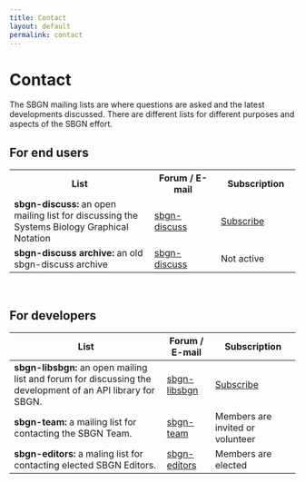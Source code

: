 ```yaml
---
title: Contact
layout: default
permalink: contact
---
```


# Contact

The SBGN mailing lists are where questions are asked and the latest developments discussed. There are different lists for different purposes and aspects of the SBGN effort.

## For end users

<table style="width:100%">
  <tr>
    <th style="width:400px">List</th>
    <th style="width:150px">Forum / E-mail</th> 
    <th style="width:150px">Subscription</th>
  </tr>
  <tr>
    <td><strong>sbgn-discuss:</strong> an open mailing list for discussing the Systems Biology Graphical Notation</td>
    <td><a href="https://groups.google.com/forum/#!forum/sbgn-discuss">sbgn-discuss</a></td> 
    <td><a href="https://groups.google.com/forum/#!forum/sbgn-discuss">Subscribe</a></td>
   </tr>
   <tr>
    <td><strong>sbgn-discuss archive:</strong> an old sbgn-discuss archive</td>
    <td><a href="https://lists.caltech.edu/pipermail/sbgn-discuss/">sbgn-discuss</a></td> 
    <td>Not active</td>
   </tr>
</table>

<br />

## For developers

 List | Forum / E-mail | Subscription
--|--|--
**sbgn-libsbgn:** an open mailing list and forum for discussing the development of an API library for SBGN. | [sbgn-libsbgn](http://sourceforge.net/mailarchive/forum.php?forum_name=sbgn-libsbgn) | [Subscribe](https://lists.sourceforge.net/lists/listinfo/sbgn-libsbgn)
**sbgn-team:** a mailing list for contacting the SBGN Team. | [sbgn-team](https://groups.google.com/forum/#!forum/sbgn-team) | Members are invited or volunteer
**sbgn-editors:** a maling list for contacting elected SBGN Editors. | [sbgn-editors](mailto:sbgn-editors@gouglegroups.co) | Members are elected
